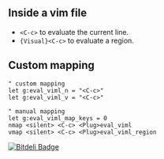 ## Inside a vim file
 * `<C-c>` to evaluate the current line.
 * `{Visual}<C-c>` to evaluate a region.

## Custom mapping
```vim
" custom mapping
let g:eval_viml_n = "<C-c>"
let g:eval_viml_v = "<C-c>"

" manual mapping
let g:eval_viml_map_keys = 0
nmap <silent> <C-c> <Plug>eval_viml
vmap <silent> <C-c> <Plug>eval_viml_region
```


[![Bitdeli Badge](https://d2weczhvl823v0.cloudfront.net/amiorin/vim-eval/trend.png)](https://bitdeli.com/free "Bitdeli Badge")

